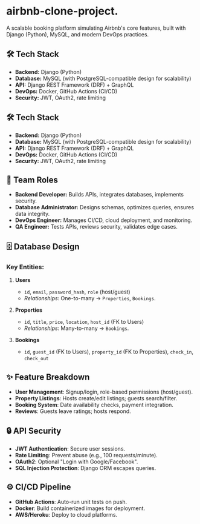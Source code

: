 # airbnb-clone-project.
A scalable booking platform simulating Airbnb's core features, built with Django (Python), MySQL, and modern DevOps practices.  

## 🛠️ Tech Stack  
- **Backend:** Django (Python)  
- **Database:** MySQL (with PostgreSQL-compatible design for scalability)  
- **API:** Django REST Framework (DRF) + GraphQL  
- **DevOps:** Docker, GitHub Actions (CI/CD)  
- **Security:** JWT, OAuth2, rate limiting  

## 🛠️ Tech Stack  
- **Backend:** Django (Python)  
- **Database:** MySQL (with PostgreSQL-compatible design for scalability)  
- **API:** Django REST Framework (DRF) + GraphQL  
- **DevOps:** Docker, GitHub Actions (CI/CD)  
- **Security:** JWT, OAuth2, rate limiting  

## 👥 Team Roles  
- **Backend Developer:** Builds APIs, integrates databases, implements security.  
- **Database Administrator:** Designs schemas, optimizes queries, ensures data integrity.  
- **DevOps Engineer:** Manages CI/CD, cloud deployment, and monitoring.  
- **QA Engineer:** Tests APIs, reviews security, validates edge cases.  

## 🗄️ Database Design  
### Key Entities:  
1. **Users**  
   - `id`, `email`, `password_hash`, `role` (host/guest)  
   - *Relationships*: One-to-many → `Properties`, `Bookings`.  

2. **Properties**  
   - `id`, `title`, `price`, `location`, `host_id` (FK to Users)  
   - *Relationships*: Many-to-many → `Bookings`.  

3. **Bookings**  
   - `id`, `guest_id` (FK to Users), `property_id` (FK to Properties), `check_in`, `check_out`  

## ✨ Feature Breakdown  
- **User Management**: Signup/login, role-based permissions (host/guest).  
- **Property Listings**: Hosts create/edit listings; guests search/filter.  
- **Booking System**: Date availability checks, payment integration.  
- **Reviews**: Guests leave ratings; hosts respond.  

## 🔒 API Security  
- **JWT Authentication**: Secure user sessions.  
- **Rate Limiting**: Prevent abuse (e.g., 100 requests/minute).  
- **OAuth2**: Optional "Login with Google/Facebook".  
- **SQL Injection Protection**: Django ORM escapes queries.  

## ⚙️ CI/CD Pipeline  
- **GitHub Actions**: Auto-run unit tests on push.  
- **Docker**: Build containerized images for deployment.  
- **AWS/Heroku**: Deploy to cloud platforms.  